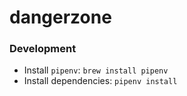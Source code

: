 # dangerzone

### Development

- Install `pipenv`: `brew install pipenv`
- Install dependencies: `pipenv install`
